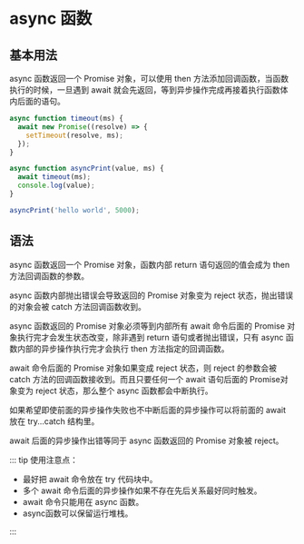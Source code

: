 # async 函数

## 基本用法

async 函数返回一个 Promise 对象，可以使用 then 方法添加回调函数，当函数执行的时候，一旦遇到 await 就会先返回，等到异步操作完成再接着执行函数体内后面的语句。

```javascript
async function timeout(ms) {
  await new Promise((resolve) => {
    setTimeout(resolve, ms);
  });
}

async function asyncPrint(value, ms) {
  await timeout(ms);
  console.log(value);
}

asyncPrint('hello world', 5000);
```

## 语法

async 函数返回一个 Promise 对象，函数内部 return 语句返回的值会成为 then 方法回调函数的参数。

async 函数内部抛出错误会导致返回的 Promise 对象变为 reject 状态，抛出错误的对象会被 catch 方法回调函数收到。

async 函数返回的 Promise 对象必须等到内部所有 await 命令后面的 Promise 对象执行完才会发生状态改变，除非遇到 return 语句或者抛出错误，只有 async 函数内部的异步操作执行完才会执行 then 方法指定的回调函数。

await 命令后面的 Promise 对象如果变成 reject 状态，则 reject 的参数会被 catch 方法的回调函数接收到。而且只要任何一个 await  语句后面的 Promise对象变为 reject 状态，那么整个 async 函数都会中断执行。

如果希望即使前面的异步操作失败也不中断后面的异步操作可以将前面的 await 放在 try...catch 结构里。

await 后面的异步操作出错等同于 async 函数返回的 Promise 对象被 reject。

::: tip 使用注意点：

- 最好把 await 命令放在 try 代码块中。
- 多个 await 命令后面的异步操作如果不存在先后关系最好同时触发。
- await 命令只能用在 async 函数。
- async函数可以保留运行堆栈。

:::
